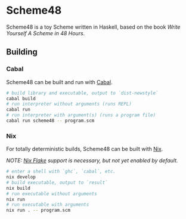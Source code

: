 # Scheme48

Scheme48 is a toy Scheme written in Haskell, based on the book _Write Yourself A Scheme in 48 Hours_.

## Building

### Cabal

Scheme48 can be built and run with [Cabal](https://www.haskell.org/cabal/).

```bash
# build library and executable, output to `dist-newstyle`
cabal build
# run interpreter without arguments (runs REPL)
cabal run
# run interpreter with argument(s) (runs a program file)
cabal run scheme48 -- program.scm
```

### Nix

For totally deterministic builds, Scheme48 can be built with [Nix](https://nixos.org/nix/).

_NOTE: [Nix Flake](https://nixos.wiki/wiki/Flakes) support is necessary, but not yet enabled by default._

```bash
# enter a shell with `ghc`, `cabal`, etc.
nix develop
# build executable, output to `result`
nix build
# run executable without arguments
nix run
# run executable with arguments
nix run . -- program.scm
```

